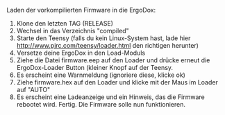 
Laden der vorkompilierten Firmware in die ErgoDox:

1. Klone den letzten TAG (RELEASE)
2. Wechsel in das Verzeichnis "compiled"
3. Starte den Teensy (falls du kein Linux-System hast, lade hier http://www.pjrc.com/teensy/loader.html den richtigen herunter)
4. Versetze deine ErgoDox in den Load-Moduls
5. Ziehe die Datei firmware.eep auf den Loader und drücke erneut die ErgoDox-Loader Button (kleiner Knopf auf der Teensy.
6. Es erscheint eine Warnmeldung (ignoriere diese, klicke ok)
7. Ziehe firmware.hex auf den Loader und klicke mit der Maus im Loader auf "AUTO"
8. Es erscheint eine Ladeanzeige und ein Hinweis, das die Firmware rebootet wird. Fertig. Die Firmware solle nun funktionieren.
